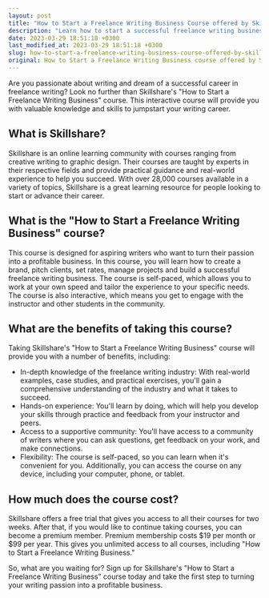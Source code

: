 ```yaml
---
layout: post
title: "How to Start a Freelance Writing Business Course offered by Skillshare"
description: "Learn how to start a successful freelance writing business through the interactive course provided by Skillshare. Gain valuable knowledge and skills to jumpstart your writing career."
date: 2023-03-29 18:51:18 +0300
last_modified_at: 2023-03-29 18:51:18 +0300
slug: how-to-start-a-freelance-writing-business-course-offered-by-skillshare
original: How to Start a Freelance Writing Business course offered by Skillshare
---
```

Are you passionate about writing and dream of a successful career in freelance writing? Look no further than Skillshare's "How to Start a Freelance Writing Business" course. This interactive course will provide you with valuable knowledge and skills to jumpstart your writing career.

## What is Skillshare?

Skillshare is an online learning community with courses ranging from creative writing to graphic design. Their courses are taught by experts in their respective fields and provide practical guidance and real-world experience to help you succeed. With over 28,000 courses available in a variety of topics, Skillshare is a great learning resource for people looking to start or advance their career.

## What is the "How to Start a Freelance Writing Business" course?

This course is designed for aspiring writers who want to turn their passion into a profitable business. In this course, you will learn how to create a brand, pitch clients, set rates, manage projects and build a successful freelance writing business. The course is self-paced, which allows you to work at your own speed and tailor the experience to your specific needs. The course is also interactive, which means you get to engage with the instructor and other students in the community.

## What are the benefits of taking this course?

Taking Skillshare's "How to Start a Freelance Writing Business" course will provide you with a number of benefits, including:

- In-depth knowledge of the freelance writing industry: With real-world examples, case studies, and practical exercises, you'll gain a comprehensive understanding of the industry and what it takes to succeed.
- Hands-on experience: You'll learn by doing, which will help you develop your skills through practice and feedback from your instructor and peers.
- Access to a supportive community: You'll have access to a community of writers where you can ask questions, get feedback on your work, and make connections.
- Flexibility: The course is self-paced, so you can learn when it's convenient for you. Additionally, you can access the course on any device, including your computer, phone, or tablet.

## How much does the course cost?

Skillshare offers a free trial that gives you access to all their courses for two weeks. After that, if you would like to continue taking courses, you can become a premium member. Premium membership costs $19 per month or $99 per year. This gives you unlimited access to all courses, including "How to Start a Freelance Writing Business."

So, what are you waiting for? Sign up for Skillshare's "How to Start a Freelance Writing Business" course today and take the first step to turning your writing passion into a profitable business.